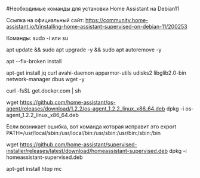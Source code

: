 #Необходимые команды для установки Home Assistant на Debian11

Ссылка на официальный сайт:
https://community.home-assistant.io/t/installing-home-assistant-supervised-on-debian-11/200253

Команды: 
sudo -i 
 или 
su

apt update && sudo apt upgrade -y && sudo apt autoremove -y

apt --fix-broken install

apt-get install jq curl avahi-daemon apparmor-utils udisks2 libglib2.0-bin network-manager dbus wget -y

curl -fsSL get.docker.com | sh

wget https://github.com/home-assistant/os-agent/releases/download/1.2.2/os-agent_1.2.2_linux_x86_64.deb
dpkg -i os-agent_1.2.2_linux_x86_64.deb

Если возникает ошибка, вот команда которая исправит это
export PATH=/usr/local/sbin:/usr/local/bin:/usr/sbin:/usr/bin:/sbin:/bin

wget https://github.com/home-assistant/supervised-installer/releases/latest/download/homeassistant-supervised.deb
dpkg -i homeassistant-supervised.deb

apt-get install htop mc
